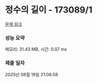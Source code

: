 # 정수의 길이 - 173089/1 

[문제 링크](https://level.goorm.io/exam/173089/%EC%A0%95%EC%88%98%EC%9D%98-%EA%B8%B8%EC%9D%B4/quiz/1) 

### 성능 요약

메모리: 31.43 MB, 시간: 0.07 ms

### 제출 일자

2025년 08월 19일 21:06:58

